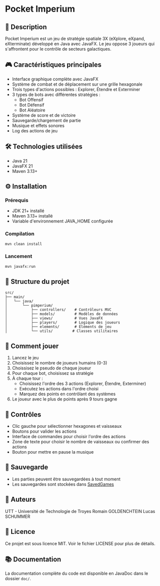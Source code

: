 # Pocket Imperium

## 📝 Description

Pocket Imperium est un jeu de stratégie spatiale 3X (eXplore, eXpand, eXterminate) développé en Java avec JavaFX. Le jeu oppose 3 joueurs qui s'affrontent pour le contrôle de secteurs galactiques.

## 🎮 Caractéristiques principales

- Interface graphique complète avec JavaFX
- Système de combat et de déplacement sur une grille hexagonale 
- Trois types d'actions possibles : Explorer, Étendre et Exterminer
- 3 types de bots avec différentes stratégies :
  - Bot Offensif
  - Bot Défensif
  - Bot Aléatoire
- Système de score et de victoire
- Sauvegarde/chargement de partie
- Musique et effets sonores
- Log des actions de jeu

## 🛠️ Technologies utilisées

- Java 21
- JavaFX 21
- Maven 3.13+

## ⚙️ Installation

### Prérequis

- JDK 21+ installé
- Maven 3.13+ installé
- Variable d'environnement JAVA_HOME configurée

### Compilation

```bash
mvn clean install
```

### Lancement

```bash
mvn javafx:run
```

## 📁 Structure du projet

```plaintext
src/
├── main/
│   └── java/
│       └── pimperium/
│           ├── controllers/    # Contrôleurs MVC
│           ├── models/         # Modèles de données
│           ├── views/          # Vues JavaFX
│           ├── players/        # Logique des joueurs
│           ├── elements/       # Éléments de jeu
│           └── utils/         # Classes utilitaires
```

## 🎯 Comment jouer

1. Lancez le jeu
2. Choisissez le nombre de joueurs humains (0-3)
3. Choissisez le pseudo de chaque joueur
4. Pour chaque bot, choisissez sa stratégie
5. À chaque tour :
   - Choisissez l'ordre des 3 actions (Explorer, Étendre, Exterminer)
   - Exécutez les actions dans l'ordre choisi
   - Marquez des points en contrôlant des systèmes
6. Le joueur avec le plus de points après 9 tours gagne

## 🎵 Contrôles

- Clic gauche pour sélectionner hexagones et vaisseaux
- Boutons pour valider les actions
- Interface de commandes pour choisir l'ordre des actions
- Zone de texte pour choisir le nombre de vaisseaux ou confirmer des actions
- Bouton pour mettre en pause la musique

## 💾 Sauvegarde

- Les parties peuvent être sauvegardées à tout moment
- Les sauvegardes sont stockées dans [SavedGames](./SavedGames)

## 👥 Auteurs

UTT - Université de Technologie de Troyes
Romain GOLDENCHTEIN
Lucas SCHUMMER

## 📄 Licence

Ce projet est sous licence MIT. Voir le fichier LICENSE pour plus de détails.


## 📚 Documentation

La documentation complète du code est disponible en JavaDoc dans le dossier `doc/`.

